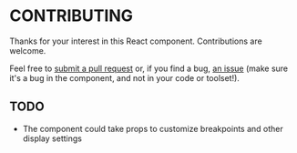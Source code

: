 # CONTRIBUTING

Thanks for your interest in this React component. Contributions are welcome.

Feel free to [submit a pull request](https://github.com/wilsocr88/react-side-menu/pulls)
or, if you find a bug, [an issue](https://github.com/wilsocr88/react-side-menu/issues)
(make sure it's a bug in the component, and not in your code or toolset!).

## TODO

* The component could take props to customize breakpoints and other display settings
